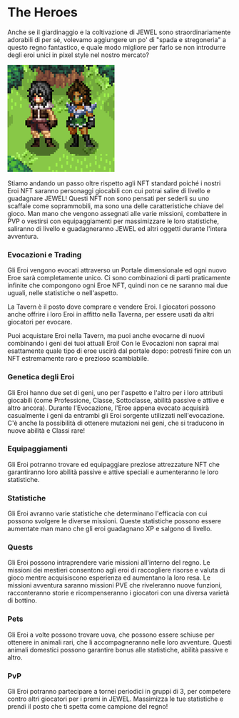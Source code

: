 # The Heroes

Anche se il giardinaggio e la coltivazione di JEWEL sono straordinariamente adorabili di per sé, volevamo aggiungere un po' di "spada e stregoneria" a questo regno fantastico, e quale modo migliore per farlo se non introdurre degli eroi unici in pixel style nel nostro mercato?

![](<../.gitbook/assets/hero base showcase1.png>)

Stiamo andando un passo oltre rispetto agli NFT standard poiché i nostri Eroi NFT saranno personaggi giocabili con cui potrai salire di livello e guadagnare JEWEL! Questi NFT non sono pensati per sederli su uno scaffale come soprammobili, ma sono una delle caratteristiche chiave del gioco. Man mano che vengono assegnati alle varie missioni, combattere in PVP o vestirsi con equipaggiamenti per massimizzare le loro statistiche, saliranno di livello e guadagneranno JEWEL ed altri oggetti durante l'intera avventura.

### **Evocazioni e Trading**&#x20;

Gli Eroi vengono evocati attraverso un Portale dimensionale ed ogni nuovo Eroe sarà completamente unico. Ci sono combinazioni di parti praticamente infinite che compongono ogni Eroe NFT, quindi non ce ne saranno mai due uguali, nelle statistiche o nell'aspetto.

La Tavern è il posto dove comprare e vendere Eroi. I giocatori possono anche offrire i loro Eroi in affitto nella Taverna, per essere usati da altri giocatori per evocare.

Puoi acquistare Eroi nella Tavern, ma puoi anche evocarne di nuovi combinando i geni dei tuoi attuali Eroi! Con le Evocazioni non saprai mai esattamente quale tipo di eroe uscirà dal portale dopo: potresti finire con un NFT estremamente raro e prezioso scambiabile.

### **Genetica degli Eroi**

Gli Eroi hanno due set di geni, uno per l'aspetto e l'altro per i loro attributi giocabili (come Professione, Classe, Sottoclasse, abilità passive e attive e altro ancora). Durante l'Evocazione, l'Eroe appena evocato acquisirà casualmente i geni da entrambi gli Eroi sorgente utilizzati nell'evocazione. C'è anche la possibilità di ottenere mutazioni nei geni, che si traducono in nuove abilità e Classi rare!

### **Equipaggiamenti**

Gli Eroi potranno trovare ed equipaggiare preziose attrezzature NFT che garantiranno loro abilità passive e attive speciali e aumenteranno le loro statistiche.

### **Statistiche**

Gli Eroi avranno varie statistiche che determinano l'efficacia con cui possono svolgere le diverse missioni. Queste statistiche possono essere aumentate man mano che gli eroi guadagnano XP e salgono di livello.

### **Quests**

Gli Eroi possono intraprendere varie missioni all'interno del regno. Le missioni dei mestieri consentono agli eroi di raccogliere risorse e valuta di gioco mentre acquisiscono esperienza ed aumentano la loro resa. Le missioni avventura saranno missioni PVE che riveleranno nuove funzioni, racconteranno storie e ricompenseranno i giocatori con una diversa varietà di bottino.

### **Pets**

Gli Eroi a volte possono trovare uova, che possono essere schiuse per ottenere in animali rari, che li accompagneranno nelle loro avventure. Questi animali domestici possono garantire bonus alle statistiche, abilità passive e altro.

### **PvP**

Gli Eroi potranno partecipare a tornei periodici in gruppi di 3, per competere contro altri giocatori per i premi in JEWEL. Massimizza le tue statistiche e prendi il posto che ti spetta come campione del regno!
